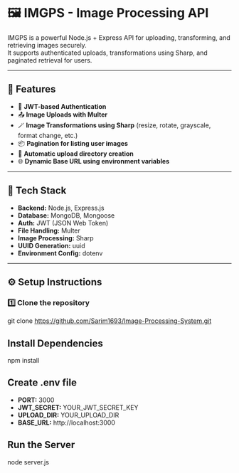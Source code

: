 # 🖼️ IMGPS - Image Processing API

IMGPS is a powerful Node.js + Express API for uploading, transforming, and retrieving images securely.  
It supports authenticated uploads, transformations using Sharp, and paginated retrieval for users.

---

## 🚀 Features

- 🔐 **JWT-based Authentication**
- 📤 **Image Uploads with Multer**
- 🪄 **Image Transformations using Sharp** (resize, rotate, grayscale, format change, etc.)
- 📦 **Pagination for listing user images**
- 📁 **Automatic upload directory creation**
- 🌐 **Dynamic Base URL using environment variables**

---

## 🧩 Tech Stack

- **Backend:** Node.js, Express.js  
- **Database:** MongoDB, Mongoose  
- **Auth:** JWT (JSON Web Token)  
- **File Handling:** Multer  
- **Image Processing:** Sharp  
- **UUID Generation:** uuid  
- **Environment Config:** dotenv

---

## ⚙️ Setup Instructions

### 1️⃣ Clone the repository
git clone https://github.com/Sarim1693/Image-Processing-System.git

## Install Dependencies
npm install

## Create .env file
- **PORT:** 3000
- **JWT_SECRET:** YOUR_JWT_SECRET_KEY
- **UPLOAD_DIR:** YOUR_UPLOAD_DIR
- **BASE_URL:** http://localhost:3000

## Run the Server
node server.js

